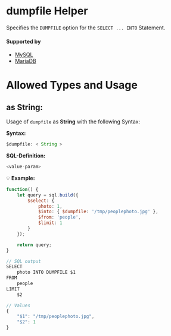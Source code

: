 # dumpfile Helper
Specifies the `DUMPFILE` option for the `SELECT ... INTO` Statement.

#### Supported by
- [MySQL](https://dev.mysql.com/doc/refman/5.7/en/select.html)
- [MariaDB](https://mariadb.com/kb/en/library/select-into-dumpfile/)

# Allowed Types and Usage

## as String:

Usage of `dumpfile` as **String** with the following Syntax:

**Syntax:**

```javascript
$dumpfile: < String >
```

**SQL-Definition:**
```javascript
<value-param>
```

:bulb: **Example:**
```javascript
function() {
    let query = sql.build({
        $select: {
            photo: 1,
            $into: { $dumpfile: '/tmp/peoplephoto.jpg' },
            $from: 'people',
            $limit: 1
        }
    });

    return query;
}

// SQL output
SELECT
    photo INTO DUMPFILE $1
FROM
    people
LIMIT
    $2

// Values
{
    "$1": "/tmp/peoplephoto.jpg",
    "$2": 1
}
```

